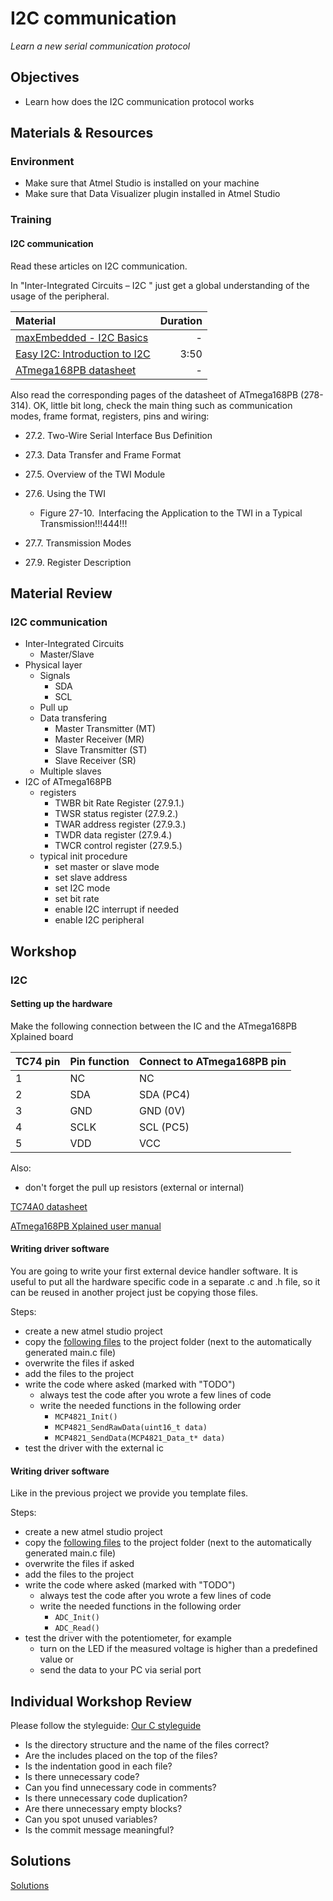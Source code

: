 # I2C communication
*Learn a new serial communication protocol*

## Objectives
- Learn how does the I2C communication protocol works

## Materials & Resources
### Environment
- Make sure that Atmel Studio is installed on your machine
- Make sure that Data Visualizer plugin installed in Atmel Studio

### Training

#### I2C communication
Read these articles on I2C communication.

In "Inter-Integrated Circuits – I2C " just get a global
understanding of the usage of the peripheral.



| Material | Duration |
|:---------|-----:|
| [maxEmbedded - I2C Basics](http://maxembedded.com/2014/02/inter-integrated-circuits-i2c-basics/) | - |
| [Easy I2C: Introduction to I2C](https://www.youtube.com/watch?v=qeJN_80CiMU) | 3:50 |
| [ATmega168PB datasheet](http://www.atmel.com/Images/Atmel-42176-ATmega48PB-88PB-168PB_Datasheet.pdf) | - |

Also read the corresponding pages of the datasheet of ATmega168PB (278-314). OK, little bit long, check the main thing such as communication modes, frame format, registers, pins and wiring:
 - 27.2. Two-Wire Serial Interface Bus Definition
 - 27.3. Data Transfer and Frame Format
 - 27.5. Overview of the TWI Module
 - 27.6. Using the TWI
    - Figure 27-10. Interfacing the Application to the TWI in a Typical Transmission!!!444!!!
 - 27.7. Transmission Modes

 - 27.9. Register Description

## Material Review
### I2C communication
- Inter-Integrated Circuits
    - Master/Slave  
- Physical layer
    - Signals
        - SDA
        - SCL
    - Pull up
    - Data transfering
       - Master Transmitter (MT)
       - Master Receiver (MR)
       - Slave Transmitter (ST)
       - Slave Receiver (SR)  
    - Multiple slaves
- I2C of ATmega168PB
    - registers
        - TWBR bit Rate Register (27.9.1.)
        - TWSR status register (27.9.2.)
        - TWAR address register (27.9.3.)
        - TWDR data register (27.9.4.)
        - TWCR control register (27.9.5.)
    - typical init procedure
        - set master or slave mode
        - set slave address
        - set I2C mode
        - set bit rate
        - enable I2C interrupt if needed
        - enable I2C peripheral

## Workshop
### I2C
#### Setting up the hardware
Make the following connection between the IC and the ATmega168PB Xplained board

| TC74 pin | Pin function | Connect to ATmega168PB pin|
|-|-|-|
|1|NC|NC|
|2|SDA|SDA (PC4)|
|3|GND|GND (0V)|
|4|SCLK|SCL (PC5)|
|5|VDD| VCC |

Also:
 - don't forget the pull up resistors (external or internal)

[TC74A0 datasheet](http://ww1.microchip.com/downloads/en/DeviceDoc/21462D.pdf)

[ATmega168PB Xplained user manual](http://www.atmel.com/Images/Atmel-42381-ATmega168PB-Xplained-Mini_UserGuide.pdf)

#### Writing driver software
You are going to write your first external device handler software. It is useful
to put all the hardware specific code in a separate .c and .h file, so it can be
reused in another project just be copying those files.

Steps:
- create a new atmel studio project
- copy the [following files](workshop/AtmelStudio/MC4821_DRIVER) to the project folder (next to the automatically generated main.c file)
- overwrite the files if asked
- add the files to the project
- write the code where asked (marked with "TODO")
    - always test the code after you wrote a few lines of code
    - write the needed functions in the following order
        - `MCP4821_Init()`
        - `MCP4821_SendRawData(uint16_t data)`
        - `MCP4821_SendData(MCP4821_Data_t* data)`
- test the driver with the external ic


#### Writing driver software
Like in the previous project we provide you template files.

Steps:
- create a new atmel studio project
- copy the [following files](#) to the project folder (next to the automatically generated main.c file)
- overwrite the files if asked
- add the files to the project
- write the code where asked (marked with "TODO")
    - always test the code after you wrote a few lines of code
    - write the needed functions in the following order
        - `ADC_Init()`
        - `ADC_Read()`
- test the driver with the potentiometer, for example
    - turn on the LED if the measured voltage is higher than a predefined value or
    - send the data to your PC via serial port

## Individual Workshop Review
Please follow the styleguide: [Our C styleguide](https://github.com/greenfox-academy/teaching-materials/blob/master/styleguide/c.md)

 - Is the directory structure and the name of the files correct?
 - Are the includes placed on the top of the files?
 - Is the indentation good in each file?
 - Is there unnecessary code?
 - Can you find unnecessary code in comments?
 - Is there unnecessary code duplication?
 - Are there unnecessary empty blocks?
 - Can you spot unused variables?
 - Is the commit message meaningful?

## Solutions
[Solutions](#)
